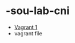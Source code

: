 # -sou-lab-cni
- <a href="https://github.com/lucacappucci/-sou-lab-cni/blob/main/Vagrant1.yaml">Vagrant 1</a>
- vagrant file 
